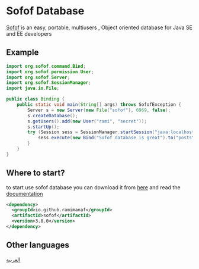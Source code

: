 # Sofof Database
[Sofof](https://ramimanaf.github.io/Sofof/) is an easy, portable, multiusers , Object oriented database for Java SE and EE developers
## Example
```java
import org.sofof.command.Bind;
import org.sofof.permission.User;
import org.sofof.Server;
import org.sofof.SessionManager;
import java.io.File;

public class Binding {
    public static void main(String[] args) throws SofofException {
        Server s = new Server(new File("sofof"), 6969, false);
        s.createDatabase();
        s.getUsers().add(new User("rami", "secret"));
        s.startUp();
        try (Session sess = SessionManager.startSession("java:localhost:6969", new User("rami", "secret"), false)) {
            sess.execute(new Bind("Sofof database is great").to("posts"));
        }
    }
}
```

## Where to start?
to start use sofof database you can download it from  [here](https://github.com/RamiManaf/Sofof/releases/) and read the [documentation](https://github.com/RamiManaf/Sofof/wiki/Getting_Started_en)
```xml
<dependency>
  <groupId>io.github.ramimanaf</groupId>
  <artifactId>sofof</artifactId>
  <version>3.0.0</version>
</dependency>
```
## Other languages
[العربية](https://github.com/RamiManaf/Sofof/wiki/Home_ar)
